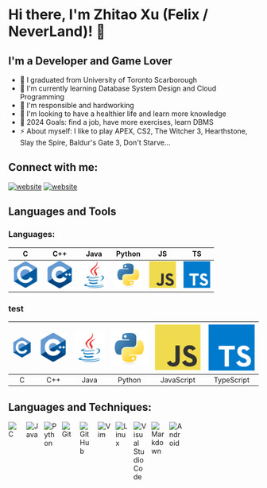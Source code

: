 # Hi there, I'm Zhitao Xu (Felix / NeverLand)! 👋 

## I'm a Developer and Game Lover

- 🔭 I graduated from University of Toronto Scarborough
- 🌱 I'm currently learning Database System Design and Cloud Programming
- 🚀 I'm responsible and hardworking
- 👯 I'm looking to have a healthier life and learn more knowledge
- 🥅 2024 Goals: find a job, have more exercises,  learn DBMS
- ⚡ About myself: I like to play APEX, CS2, The Witcher 3, Hearthstone, Slay the Spire, Baldur's Gate 3, Don't Starve...

## Connect with me:

[![website](./img/linkedin-light.svg)](https://www.linkedin.com/in/zhitao-xu/)
[![website](./img/linkedin-dark.svg)](https://www.linkedin.com/in/zhitao-xu/)
&nbsp;&nbsp;

## Languages and Tools 
<div>

### Languages:
| C                                                                                                                             | C++                                                                                                                                               | Java                                                                                                                                      | Python                                                                                                                                            | JS                                                                                                                                                               | TS                                                                                                                                                               |
| ----------------------------------------------------------------------------------------------------------------------------- | ------------------------------------------------------------------------------------------------------------------------------------------------- | ----------------------------------------------------------------------------------------------------------------------------------------- | ------------------------------------------------------------------------------------------------------------------------------------------------- | ---------------------------------------------------------------------------------------------------------------------------------------------------------------- | ---------------------------------------------------------------------------------------------------------------------------------------------------------------- |
| <img src="https://github.com/devicons/devicon/blob/master/icons/c/c-original.svg" title="C"  alt="C" width="55" height="55"/> | <img src="https://github.com/devicons/devicon/blob/master/icons/cplusplus/cplusplus-original.svg" title="CPP"  alt="CPP" width="55" height="55"/> | <img src="https://github.com/devicons/devicon/blob/master/icons/java/java-original.svg" title="Java"  alt="Java" width="55" height="55"/> | <img src="https://github.com/devicons/devicon/blob/master/icons/python/python-original.svg" title="Python"  alt="Python" width="55" height="55"/> | <img src="https://github.com/devicons/devicon/blob/master/icons/javascript/javascript-original.svg" title="JavaScript" alt="JavaScript" width="55" height="55"/> | <img src="https://github.com/devicons/devicon/blob/master/icons/typescript/typescript-original.svg" title="TypeScript" alt="TypeScript" width="55" height="55"/> |

### test
| ![C](https://github.com/devicons/devicon/blob/master/icons/c/c-original.svg) | ![C++](https://github.com/devicons/devicon/blob/master/icons/cplusplus/cplusplus-original.svg) | ![Java](https://github.com/devicons/devicon/blob/master/icons/java/java-original.svg) | ![Python](https://github.com/devicons/devicon/blob/master/icons/python/python-original.svg) | ![JavaScript](https://github.com/devicons/devicon/blob/master/icons/javascript/javascript-original.svg) | ![TypeScript](https://github.com/devicons/devicon/blob/master/icons/typescript/typescript-original.svg) |
|:---:|:---:|:---:|:---:|:---:|:---:|
| C | C++ | Java | Python | JavaScript | TypeScript |

## Languages and Techniques:

<img align="left" alt="C" width="26px" src="https://cdn.jsdelivr.net/gh/devicons/devicon/icons/c/c-original.svg" style="padding-right:10px;" />
<img align="left" alt="Java" width="26px" src="https://cdn.jsdelivr.net/gh/devicons/devicon/icons/java/java-original.svg" style="padding-right:10px;" />
<img align="left" alt="Python" width="26px" src="https://cdn.jsdelivr.net/gh/devicons/devicon/icons/python/python-original.svg" style="padding-right:10px;" />
<img align="left" alt="Git" width="26px" src="https://cdn.jsdelivr.net/gh/devicons/devicon/icons/git/git-original.svg" style="padding-right:10px;" />
<img align="left" alt="GitHub" width="26px" src="https://user-images.githubusercontent.com/3369400/139447912-e0f43f33-6d9f-45f8-be46-2df5bbc91289.png" style="padding-right:10px;" />
<img align="left" alt="Vim" width="26px" src="https://cdn.jsdelivr.net/gh/devicons/devicon/icons/vim/vim-original.svg" style="padding-right:10px;" />
<img align="left" alt="Linux" width="26px" src="https://cdn.jsdelivr.net/gh/devicons/devicon/icons/linux/linux-original.svg" style="padding-right:10px;" />
<img align="left" alt="Visual Studio Code" width="26px" src="https://cdn.jsdelivr.net/gh/devicons/devicon/icons/vscode/vscode-original.svg" style="padding-right:10px;" />
<img align="left" alt="Markdown" width="26px" src="https://cdn.jsdelivr.net/gh/devicons/devicon/icons/markdown/markdown-original.svg" style="padding-right:10px;" />
<img align="left" alt="Android" width="26px" src="https://cdn.jsdelivr.net/gh/devicons/devicon/icons/android/android-original.svg" style="padding-right:10px;" />
